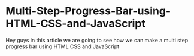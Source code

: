 # Multi-Step-Progress-Bar-using-HTML-CSS-and-JavaScript
Hey guys in this article we are going to see how we can make a multi step progress bar using HTML CSS and JavaScript
